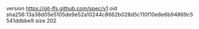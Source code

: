version https://git-lfs.github.com/spec/v1
oid sha256:13a38d05e5105de9e52a10244c8662b028d5c110f10e8e6b94869c5541ddbbe9
size 202
